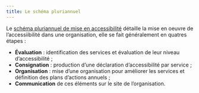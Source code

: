 ```yaml
---
title: Le schéma pluriannuel
---
```


Le [schéma pluriannuel de mise en accessibilité](/obligations/#schema-pluriannuel-de-mise-en-accessibilite) détaille la mise en oeuvre de l’accessiibilité dans une organisation, elle se fait généralement en quatres étapes :

* **Évaluation** : identification des services et évaluation de leur niveau d’accessibilité ;
* **Consignation** : production d’une déclaration d’accessibilité par service ;
* **Organisation** : mise d’une organisation pour améliorer les services et définition des plans d’actions annuels ;
* **Communication** de ces éléments sur le site de l’organisation.
